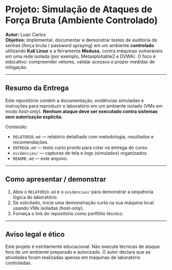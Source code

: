 # Projeto: Simulação de Ataques de Força Bruta (Ambiente Controlado)

**Autor:** Luan Carlos  
**Objetivo:** Implementar, documentar e demonstrar testes de auditoria de senhas (força bruta / password spraying) em um ambiente **controlado** utilizando **Kali Linux** e a ferramenta **Medusa**, contra máquinas vulneráveis em uma rede isolada (por exemplo, Metasploitable2 e DVWA). O foco é educativo: compreender vetores, validar acessos e propor medidas de mitigação.

---

## Resumo da Entrega
Este repositório contém a documentação, evidências simuladas e instruções para reproduzir o laboratório em um ambiente isolado (VMs em modo *host-only*). **Nenhum ataque deve ser executado contra sistemas sem autorização explícita.**

Conteúdo:
- `RELATORIO.md` — relatório detalhado com metodologia, resultados e recomendações.
- `ENTREGA.md` — texto curto pronto para colar na entrega do curso.
- `evidencias/` — capturas de tela e logs (simulados) organizados.
- `README.md` — este arquivo.

---

## Como apresentar / demonstrar
1. Abra o `RELATORIO.md` e o `evidencias/` para demonstrar a sequência lógica do laboratório.
2. Se solicitado, inicie uma demonstração curta na sua máquina local usando VMs isoladas (host-only).  
3. Forneça o link do repositório como portfólio técnico.

---

## Aviso legal e ético
Este projeto é estritamente educacional. Não execute técnicas de ataque fora de um ambiente preparado e autorizado. O autor declara que as atividades foram realizadas apenas em máquinas de laboratório controladas.
